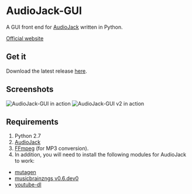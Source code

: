 # AudioJack-GUI
A GUI front end for [AudioJack](https://github.com/Blue9/AudioJack) written in Python.

[Official website](http://blue9.github.io/AudioJack-GUI/)

## Get it
Download the latest release [here](https://github.com/Blue9/AudioJack-GUI/releases/latest).

## Screenshots
![AudioJack-GUI in action](https://raw.githubusercontent.com/Blue9/AudioJack-GUI/master/screenshots/Screenshot.png)
![AudioJack-GUI v2 in action](https://raw.githubusercontent.com/Blue9/AudioJack-GUI/master/screenshots/Screenshot_v2.png)

## Requirements
1. Python 2.7
2. [AudioJack](https://github.com/Blue9/AudioJack)
2. [FFmpeg](https://www.ffmpeg.org/) (for MP3 conversion).  
3. In addition, you will need to install the following modules for AudioJack to work:
 - [mutagen](https://bitbucket.org/lazka/mutagen)
 - [musicbrainzngs v0.6.dev0](https://github.com/alastair/python-musicbrainzngs)
 - [youtube-dl](https://github.com/rg3/youtube-dl)
